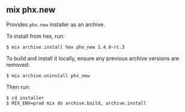 ## mix phx.new

Provides `phx.new` installer as an archive.

To install from hex, run:

    $ mix archive.install hex phx_new 1.4.0-rc.3

To build and install it locally,
ensure any previous archive versions are removed:

    $ mix archive.uninstall phx_new

Then run:

    $ cd installer
    $ MIX_ENV=prod mix do archive.build, archive.install
